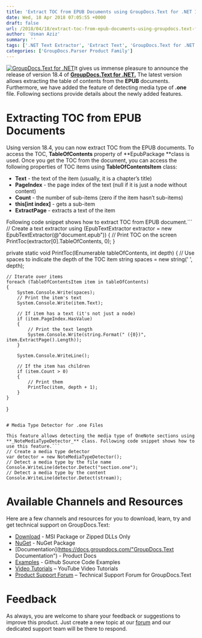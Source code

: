 ```yaml
---
title: 'Extract TOC from EPUB Documents using GroupDocs.Text for .NET 18.4'
date: Wed, 18 Apr 2018 07:05:55 +0000
draft: false
url: /2018/04/18/extract-toc-from-epub-documents-using-groupdocs.text-for-.net-18.4/
author: 'Usman Aziz'
summary: ''
tags: ['.NET Text Extractor', 'Extract Text', 'GroupDocs.Text for .NET Releases', 'Text Extraction API for .NET', 'Text Extractor']
categories: ['GroupDocs.Parser Product Family']
---
```


[![GroupDocs.Text for .NET](http://blog.groupdocs.com/wp-content/uploads/sites/4/2017/04/groupdocs.text-for-dotnet.png)](https://products.groupdocs.com/)It gives us immense pleasure to announce the release of version 18.4 of **[GroupDocs.Text for .NET.](https://products.groupdocs.com/)** The latest version allows extracting the table of contents from the **EPUB** documents. Furthermore, we have added the feature of detecting media type of **.one** file. Following sections provide details about the newly added features.

# Extracting TOC from EPUB Documents

Using version 18.4, you can now extract TOC from the EPUB documents. To access the TOC, **TableOfContents** property of **EpubPackage **class is used. Once you get the TOC from the document, you can access the following properties of TOC items using **TableOfContentsItem** class:

*   **Text** \- the text of the item (usually, it is a chapter’s title)
*   **PageIndex** \- the page index of the text (null if it is just a node without content)
*   **Count** \- the number of sub-items (zero if the item hasn’t sub-items)
*   **this\[int index\]** - gets a sub-item
*   **ExtractPage** \- extracts a text of the item

Following code snippet shows how to extract TOC from EPUB document.```
// Create a text extractor
using (EpubTextExtractor extractor = new EpubTextExtractor(@"document.epub"))
{
    // Print TOC on the screen
    PrintToc(extractor[0].TableOfContents, 0);
}
 
private static void PrintToc(IEnumerable tableOfContents, int depth)
{
    // Use spaces to indicate the depth of the TOC item
    string spaces = new string(' ', depth);
 
    // Iterate over items
    foreach (TableOfContentsItem item in tableOfContents)
    {
        System.Console.Write(spaces);
        // Print the item's text
        System.Console.Write(item.Text);
 
        // If item has a text (it's not just a node)
        if (item.PageIndex.HasValue)
        {
            // Print the text length
            System.Console.Write(string.Format(" ({0})", item.ExtractPage().Length));
        }
 
        System.Console.WriteLine();
 
        // If the item has children
        if (item.Count > 0)
        {
            // Print them
            PrintToc(item, depth + 1);
        }
    }
}
```

# Media Type Detector for .one Files

This feature allows detecting the media type of OneNote sections using **_NoteMediaTypeDetector_** class. Following code snippet shows how to use this feature.```
// Create a media type detector
var detector = new NoteMediaTypeDetector();
// Detect a media type by the file name
Console.WriteLine(detector.Detect("section.one");
// Detect a media type by the content
Console.WriteLine(detector.Detect(stream));
```

# Available Channels and Resources

Here are a few channels and resources for you to download, learn, try and get technical support on GroupDocs.Text:

*   [Download](http://downloads.groupdocs.com/text/net "GroupDocs.Text dll and msi") - MSI Package or Zipped DLLs Only
*   [NuGet](https://www.nuget.org/packages/groupdocs.text "GroupDocs.Text Nuget Package") - NuGet Package
*   [Documentation](https://docs.groupdocs.com/"GroupDocs.Text Documentation") - Product Docs
*   [Examples](https://github.com/groupdocs-text/GroupDocs.Text-for-.NET "GroupDocs.Text Github repository") - Github Source Code Examples
*   [Video Tutorials](https://www.youtube.com/playlist?list=PL25CTxMCj5vPQyfL8Tkz8XH7yOPhrglb7 "GroupDocs.Text for .NET tutorials") – YouTube Video Tutorials
*   [Product Support Forum](https://forum.groupdocs.com/c/text "GroupDocs.Text for .NET Support forum") – Technical Support Forum for GroupDocs.Text

# Feedback

As always, you are welcome to share your feedback or suggestions to improve this product. Just create a new topic at our [forum](https://forum.groupdocs.com/c/text) and our dedicated support team will be there to respond.




